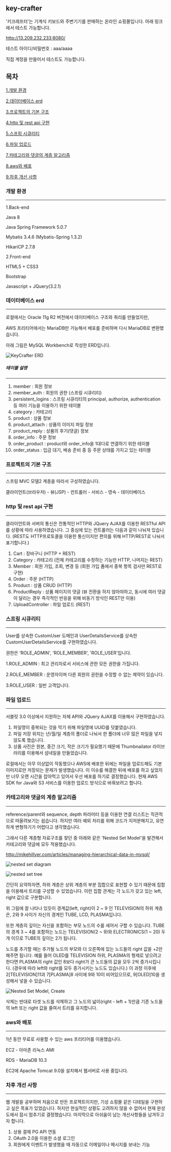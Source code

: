 ## key-crafter

'키크래프터'는 기계식 키보드와 주변기기를 판매하는 온라인 쇼핑몰입니다.
아래 링크에서 테스트 가능합니다.

http://13.209.232.233:8080/

테스트 아이디/비밀번호 : aaa/aaaa

직접 계정을 만들어서 테스트도 가능합니다.


## 목차
[1.개발 환경](#개발-환경)

[2.데이터베이스 erd](#데이터베이스-erd)

[3.프로젝트의 기본 구조](#프로젝트의-기본-구조)

[4.http 및 rest api 구현](#http-및-rest-api-구현)

[5.스프링 시큐리티](#스프링-시큐리티)

[6.파일 업로드](#파일-업로드)

[7.카테고리와 댓글의 계층 알고리즘](#카테고리와-댓글의-계층-알고리즘)

[8.aws와 배포](#aws와-배포)

[9.차후 개선 사항](#차후-개선-사항)

### 개발 환경
---
1.Back-end

Java 8

Java Spring Framework 5.0.7

Mybatis 3.4.6 (Mybatis-Spring 1.3.2)

HikariCP 2.7.8


2.Front-end

HTML5 + CSS3

Bootstrap

Javascript + JQuery(3.2.1)

### 데이터베이스 erd
---
로컬에서는 Oracle 11g R2 버전에서 데이터베이스 구조와 쿼리를 만들었지만,

AWS 프리티어에서는 MariaDB만 가능해서 배포를 준비하며 다시 MariaDB로 변환했습니다.

아래 그림은 MySQL Workbench로 작성한 ERD입니다.

![KeyCrafter ERD](https://drive.google.com/uc?id=1NOZS8T_oRdxdbdJbBABF3Gcq_pHkJbVZ)

##### 테이블 설명
---
1. member : 회원 정보
2. member_auth : 회원의 권한 (스프링 시큐리티)
3. persistent_logins : 스프링 시큐리티의 principal, authorize, authentication 등 여러 기능을 이용하기 위한 테이블
4. category : 카테고리
5. product : 상품 정보
6. product_attach : 상품의 이미지 파일 정보
7. product_reply : 상품의 후기(댓글) 정보
8. order_info : 주문 정보
9. order_product : product와 order_info을 1대다로 연결하기 위한 테이블
10. order_status : 입금 대기, 배송 준비 중 등 주문 상태를 가지고 있는 테이블

### 프로젝트의 기본 구조
---
스프링 MVC 모델2 계층을 따라서 구성하였습니다.

클라이언트(브라우저) - 뷰(JSP) - 컨트롤러 - 서비스 - 영속 - 데이터베이스

### http 및 rest api 구현
---
클라이언트와 서버의 통신은 전통적인 HTTP와 JQuery AJAX를 이용한 RESTful API를 상황에 따라 사용하였습니다.
그 중심에 있는 컨트롤러는 다음과 같이 나눠져 있습니다.
(REST도 HTTP프로토콜을 이용한 통신이지만 편의를 위해 HTTP/REST로 나눠서 표기합니다.)

1. Cart : 장바구니 (HTTP + REST)
2. Category : 카테고리 (전체 카테고리를 수정하는 기능만 HTTP, 나머지는 REST)
3. Member : 회원 가입, 조회, 변경 등 (회원 가입 폼에서 중복 항목 검사만 REST로 구현)
4. Order : 주문 (HTTP)
5. Product : 상품 CRUD (HTTP)
6. ProductReply : 상품 페이지의 댓글 (뷰 전환을 하지 않아야하고, 동시에 여러 댓글이 달리는 경우 즉각적인 반응을 위해 비동기 방식인 REST만 이용)
7. UploadController : 파일 업로드 (REST)

### 스프링 시큐리티
---
User를 상속한 CustomUser 도메인과 UserDetailsService를 상속한 CustomUserDetailsService를 구현하였습니다.

권한은 'ROLE_ADMIN', 'ROLE_MEMBER', 'ROLE_USER'입니다.

1.ROLE_ADMIN : 최고 관리자로서 서비스에 관한 모든 권한을 가집니다.

2.ROLE_MEMBER : 운영자이며 다른 회원의 권한을 수정할 수 없는 제약이 있습니다.

3.ROLE_USER : 일반 고객입니다.

### 파일 업로드
---
서블릿 3.0 이상에서 지원하는 자체 API와 JQuery AJAX를 이용해서 구현하였습니다.

1. 파일명이 중복되는 것을 막기 위해 파일명에 UUID를 덧붙였습니다.
2. 파일 저장 위치는 년/월/일 계층의 폴더로 나눠서 한 폴더에 너무 많은 파일을 넣지 않도록 했습니다.
3. 상품 사진은 원본, 중간 크기, 작은 크기가 필요했기 때문에 Thumbnailator 라이브러리를 이용해서 섬네일을 만들었습니다.

로컬에서는 아무 이상없이 작동했으나 AWS에 배포한 뒤에는 파일을 업로드해도 기본 이미지로만 저장되는 문제가 발생했습니다.
이 이슈를 해결한 뒤에 배포를 하고 싶었지만 너무 오랜 시간을 잡아먹고 있어서 우선 배포를 하기로 결정했습니다.
현재 AWS SDK for Java와 S3 서비스를 이용한 업로드 방식으로 바꿔보려고 합니다.

### 카테고리와 댓글의 계층 알고리즘
---
reference/parent와 sequence, depth 파라미터 등을 이용한 연결 리스트는 직관적으로 떠올려보기는 쉽습니다.
하지만 여러 예외 처리를 위해 코드가 지저분해지고, 유연하게 변형하기가 어렵다고 생각했습니다.

그래서 다른 계층형 자료구조를 찾던 중 아래와 같은 'Nested Set Model'을 발견해서 카테고리와 댓글에 모두 적용했습니다.

http://mikehillyer.com/articles/managing-hierarchical-data-in-mysql/

![nested set diagram](http://mikehillyer.com/media//nested_numbered.png)

![nested set tree](http://mikehillyer.com/media//numbered_tree.png)

간단히 요약하자면, 하위 계층은 상위 계층의 부분 집합으로 표현할 수 있기 때문에 집합을 이용해서 트리를 구성할 수 있었습니다.
이런 집합 관계는 각 노드가 갖고 있는 left, right 값으로 구분합니다.

위 그림에 잘 나타나 있듯이 경계값(left, right)이 2 ~ 9 인 TELEVISION의 하위 계층은, 2와 9 사이가 자신의 경계인 TUBE, LCD, PLASMA입니다.

또한 계층의 깊이는 자신을 포함하는 부모 노드의 수를 세어서 구할 수 있습니다.
TUBE의 경계 3 ~ 4를 포함하는 노드는 TELEVISION(2 ~ 9)와 ELECTRONICS(1 ~ 20) 두 개 이므로 TUBE의 깊이는 2가 됩니다.

노드를 추가할 때는 추가될 노드의 부모와 더 오른쪽에 있는 노드들의 right 값을 +2만 해주면 됩니다.
예를 들어 OLED를 TELEVISION 하위, PLASMA의 형제로 넣으려고 한다면 PLASMA의 right 값인 8보다 right가 큰 노드들의 값을 모두 2씩 증가시킵니다.
(경우에 따라 left와 right를 모두 증가시키는 노드도 있습니다.)
이 과정 이후에 2[TELEVISION]11과 7[PLASMA]8 사이에 9와 10이 비어있으므로, 9[OLED]10을 생성해서 넣을 수 있습니다.

![Nested Set Model, Create](https://drive.google.com/uc?id=1wQYEpHHLgRJeONvPi4lY_4hxrWRjrwAM)

삭제는 반대로 타겟 노드를 삭제하고 그 노드의 넓이(right - left + 1)만큼 기존 노드들의 left 또는 right 값을 줄여서 트리를 유지합니다.

### aws와 배포
---
1년 동안 무료로 사용할 수 있는 aws 프리티어를 이용했습니다.

EC2 - 아마존 리눅스 AMI

RDS - MariaDB 10.3

EC2에 Apache Tomcat 9.0을 설치해서 웹서버로 사용 중입니다.

### 차후 개선 사항
---
웹 개발을 공부하며 처음으로 만든 프로젝트이지만, 기성 쇼핑몰 같은 디테일을 구현하고 싶은 목표가 있었습니다.
하지만 현실적인 상황도 고려하지 않을 수 없어서 현재 완성도에서 잠시 멈추기로 결정했습니다.
마지막으로 아쉬움이 남는 개선사항들을 남겨두고자 합니다.

1. 상용 결제 PG API 연동
2. OAuth 2.0을 이용한 소셜 로그인
3. 회원에게 이벤트가 발생했을 때 자동으로 이메일이나 메시지를 보내는 기능
